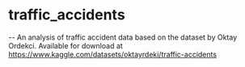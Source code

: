 # traffic_accidents

-- An analysis of traffic accident data based on the dataset by Oktay Ordekci. Available for download at https://www.kaggle.com/datasets/oktayrdeki/traffic-accidents
